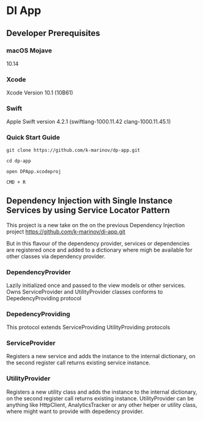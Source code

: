 # DI App

## Developer Prerequisites

### macOS Mojave

10.14

### Xcode

Xcode Version 10.1 (10B61)

### Swift

Apple Swift version 4.2.1 (swiftlang-1000.11.42 clang-1000.11.45.1)


### Quick Start Guide 

```git clone https://github.com/k-marinov/dp-app.git```

```cd dp-app```

```open DPApp.xcodeproj```

```CMD + R```


## Dependency Injection with Single Instance Services by using Service Locator Pattern

This project is a new take on the on the previous Dependency Injection project https://github.com/k-marinov/di-app.git

But in this flavour of the dependency provider, services or dependencies are registered once and added to a dictionary where migh be available 
for other classes via dependency provider.

### DependencyProvider 
Lazily initialized once and passed to the view models or other services. Owns ServiceProvider and UtilityProvider classes
conforms to DepedencyProviding protocol

### DepedencyProviding
This protocol extends ServiceProviding UtilityProviding protocols

### ServiceProvider
Registers a new service and adds the instance to the internal dictionary, on the second register call returns existing service instance.

### UtilityProvider
Registers a new utility class and adds the instance to the internal dictionary, on the second register call returns existing instance.
UtilityProvider can be anything like HttpClient, AnalyticsTracker or any other helper or utility class, where might want to provide with depedency provider.



